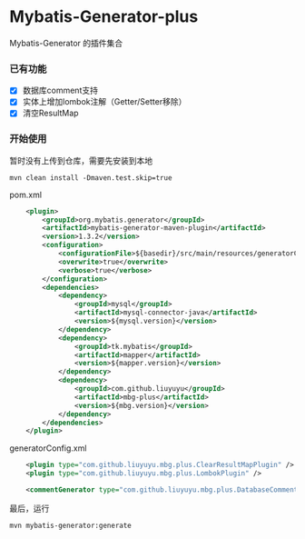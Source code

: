 # Mybatis-Generator-plus

Mybatis-Generator 的插件集合

### 已有功能
- [x] 数据库comment支持
- [x] 实体上增加lombok注解（Getter/Setter移除）
- [x] 清空ResultMap

### 开始使用

暂时没有上传到仓库，需要先安装到本地
```
mvn clean install -Dmaven.test.skip=true
```

pom.xml
```xml
    <plugin>
        <groupId>org.mybatis.generator</groupId>
        <artifactId>mybatis-generator-maven-plugin</artifactId>
        <version>1.3.2</version>
        <configuration>
            <configurationFile>${basedir}/src/main/resources/generatorConfig.xml</configurationFile>
            <overwrite>true</overwrite>
            <verbose>true</verbose>
        </configuration>
        <dependencies>
            <dependency>
                <groupId>mysql</groupId>
                <artifactId>mysql-connector-java</artifactId>
                <version>${mysql.version}</version>
            </dependency>
            <dependency>
                <groupId>tk.mybatis</groupId>
                <artifactId>mapper</artifactId>
                <version>${mapper.version}</version>
            </dependency>
            <dependency>
                <groupId>com.github.liuyuyu</groupId>
                <artifactId>mbg-plus</artifactId>
                <version>${mbg.version}</version>
            </dependency>
        </dependencies>
    </plugin>
```
generatorConfig.xml
```xml
    <plugin type="com.github.liuyuyu.mbg.plus.ClearResultMapPlugin" />
    <plugin type="com.github.liuyuyu.mbg.plus.LombokPlugin" />

    <commentGenerator type="com.github.liuyuyu.mbg.plus.DatabaseCommentGenerator" />
```

最后，运行
```bash
mvn mybatis-generator:generate
```
